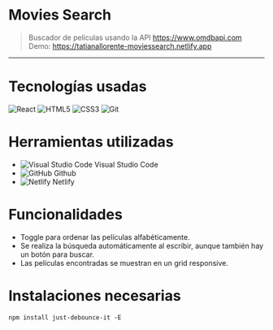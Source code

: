 # Movies Search

> Buscador de películas usando la API https://www.omdbapi.com \
> Demo: https://tatianallorente-moviessearch.netlify.app

---

# Tecnologías usadas

![React](https://img.shields.io/badge/-React-61DAFB?style=flat&logo=react&logoColor=white)
![HTML5](https://img.shields.io/badge/-HTML5-E34F26?style=flat&logo=html5&logoColor=white)
![CSS3](https://img.shields.io/badge/-CSS3-1572B6?style=flat&logo=css3&logoColor=white)
![Git](https://img.shields.io/badge/-Git-F05032?style=flat&logo=git&logoColor=white)

# Herramientas utilizadas

- ![Visual Studio Code](https://img.shields.io/badge/-007ACC?style=flat&logo=visual-studio-code&logoColor=white) Visual Studio Code
- ![GitHub](https://img.shields.io/badge/-181717?style=flat&logo=GitHub&logoColor=white) Github
- ![Netlify](https://img.shields.io/badge/-05BDBA?style=flat&logo=netlify&logoColor=white) Netlify

# Funcionalidades

- Toggle para ordenar las películas alfabéticamente.
- Se realiza la búsqueda automáticamente al escribir, aunque también hay un botón para buscar.
- Las películas encontradas se muestran en un grid responsive.

# Instalaciones necesarias

    npm install just-debounce-it -E
